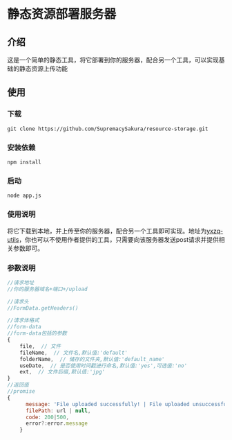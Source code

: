 # 静态资源部署服务器
## 介绍
这是一个简单的静态工具，将它部署到你的服务器，配合另一个工具，可以实现基础的静态资源上传功能
## 使用
### 下载
`git clone https://github.com/SupremacySakura/resource-storage.git`
### 安装依赖
`npm install`
### 启动
`node app.js`

### 使用说明
将它下载到本地，并上传至你的服务器，配合另一个工具即可实现。地址为[yxzq-utils](https://www.npmjs.com/package/yxzq-utils)，你也可以不使用作者提供的工具，只需要向该服务器发送post请求并提供相关参数即可。

### 参数说明
```JavaScript
//请求地址
//你的服务器域名+端口+/upload

//请求头
//FormData.getHeaders()

//请求体格式
//form-data
//form-data包括的参数
{
    file,  // 文件
    fileName,  // 文件名,默认值:'default'
    folderName,  // 储存的文件夹,默认值:'default_name'
    useDate,  // 是否使用时间戳进行命名,默认值:'yes',可选值:'no'
    ext,  // 文件后缀,默认值:'jpg'
}
//返回值
//promise
{
      message: 'File uploaded successfully! | File uploaded unsuccessfully! | File does not exist!',
      filePath: url | null,
      code: 200|500,
      error?:error.message
    }
```